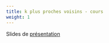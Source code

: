 ```yaml
---
title: k plus proches voisins - cours
weight: 1
---
```


Slides de [présentation](/uploads/docsnsi/algo/knn/1_slides.pdf)
